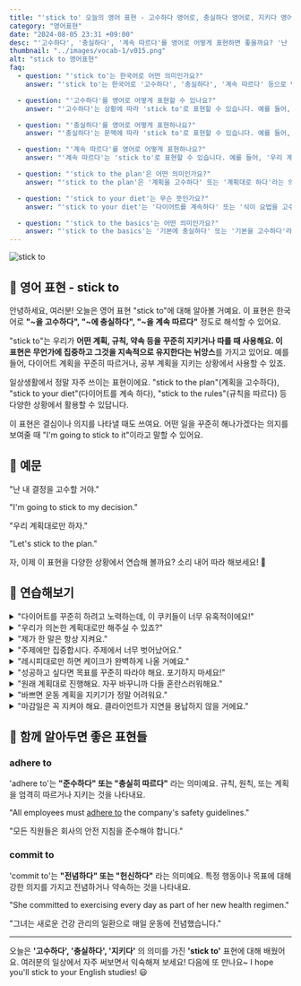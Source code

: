 ```yaml
---
title: "'stick to' 오늘의 영어 표현 - 고수하다 영어로, 충실하다 영어로, 지키다 영어로"
category: "영어표현"
date: "2024-08-05 23:31 +09:00"
desc: "'고수하다', '충실하다', '계속 따르다'를 영어로 어떻게 표현하면 좋을까요? '난 내 결정을 고수할 거야', '우리 계획대로만 하자' 등을 영어로 표현하는 법을 배워봅시다. 다양한 예문을 통해서 연습하고 본인의 표현으로 만들어 보세요."
thumbnail: "../images/vocab-1/v015.png"
alt: "stick to 영어표현"
faq:
  - question: "'stick to'는 한국어로 어떤 의미인가요?"
    answer: "'stick to'는 한국어로 '고수하다', '충실하다', '계속 따르다' 등으로 번역될 수 있습니다. 어떤 계획, 규칙, 약속 등을 꾸준히 지키거나 따를 때 사용합니다."

  - question: "'고수하다'를 영어로 어떻게 표현할 수 있나요?"
    answer: "'고수하다'는 상황에 따라 'stick to'로 표현할 수 있습니다. 예를 들어, '난 내 결정을 고수할 거야'는 'I'm going to stick to my decision'으로 말할 수 있습니다."

  - question: "'충실하다'를 영어로 어떻게 표현하나요?"
    answer: "'충실하다'는 문맥에 따라 'stick to'로 표현할 수 있습니다. 예를 들어, '규칙에 충실하다'는 'stick to the rules'로 말할 수 있습니다."

  - question: "'계속 따르다'를 영어로 어떻게 표현하나요?"
    answer: "'계속 따르다'는 'stick to'로 표현할 수 있습니다. 예를 들어, '우리 계획대로만 하자'는 'Let's stick to the plan'으로 말할 수 있습니다."

  - question: "'stick to the plan'은 어떤 의미인가요?"
    answer: "'stick to the plan'은 '계획을 고수하다' 또는 '계획대로 하다'라는 의미입니다. 원래 세웠던 계획을 변경하지 않고 그대로 따르겠다는 뜻을 나타냅니다."

  - question: "'stick to your diet'는 무슨 뜻인가요?"
    answer: "'stick to your diet'는 '다이어트를 계속하다' 또는 '식이 요법을 고수하다'라는 의미입니다. 정해진 식단이나 다이어트 계획을 꾸준히 따르는 것을 나타냅니다."

  - question: "'stick to the basics'는 어떤 의미인가요?"
    answer: "'stick to the basics'는 '기본에 충실하다' 또는 '기본을 고수하다'라는 의미입니다. 복잡한 것을 피하고 기본적인 것에 집중하거나 그것을 따르는 것을 나타냅니다."
---
```


![stick to](../images/vocab-1/v015-1.avif)

## 🌟 영어 표현 - stick to

안녕하세요, 여러분! 오늘은 영어 표현 "stick to"에 대해 알아볼 거예요. 이 표현은 한국어로 **"~을 고수하다", "~에 충실하다", "~을 계속 따르다"** 정도로 해석할 수 있어요.

"stick to"는 우리가 **어떤 계획, 규칙, 약속 등을 꾸준히 지키거나 따를 때 사용해요. 이 표현은 무언가에 집중하고 그것을 지속적으로 유지한다는 뉘앙스**를 가지고 있어요. 예를 들어, 다이어트 계획을 꾸준히 따르거나, 공부 계획을 지키는 상황에서 사용할 수 있죠.

일상생활에서 정말 자주 쓰이는 표현이에요. "stick to the plan"(계획을 고수하다), "stick to your diet"(다이어트를 계속 하다), "stick to the rules"(규칙을 따르다) 등 다양한 상황에서 활용할 수 있답니다.

이 표현은 결심이나 의지를 나타낼 때도 쓰여요. 어떤 일을 꾸준히 해나가겠다는 의지를 보여줄 때 "I'm going to stick to it"이라고 말할 수 있어요.

<script async src="https://pagead2.googlesyndication.com/pagead/js/adsbygoogle.js?client=ca-pub-1465612013356152"
     crossorigin="anonymous"></script>
<!-- engple-horizontal-ad -->

<ins class="adsbygoogle"
     style="display:block"
     data-ad-client="ca-pub-1465612013356152"
     data-ad-slot="2106896038"
     data-ad-format="auto"
     data-full-width-responsive="true"></ins>

<script>
     (adsbygoogle = window.adsbygoogle || []).push({});
</script>

## 📖 예문

"난 내 결정을 고수할 거야."

"I'm going to stick to my decision."

"우리 계획대로만 하자."

"Let's stick to the plan."

자, 이제 이 표현을 다양한 상황에서 연습해 볼까요? 소리 내어 따라 해보세요! 🚀

## 💬 연습해보기

<details>
<summary>"다이어트를 꾸준히 하려고 노력하는데, 이 쿠키들이 너무 유혹적이에요!"</summary>
<span>"I'm trying to stick to my diet, but these cookies are so <a href="/blog/vocab-1/019.tempting/">tempting</a>!"</span>
</details>

<details>
<summary>"우리가 의논한 계획대로만 해주실 수 있죠?"</summary>
<span>"Can you stick to the plan we discussed?"</span>
</details>

<details>
<summary>"제가 한 말은 항상 지켜요."</summary>
<span>"I always stick to my word."</span>
</details>

<details>
<summary>"주제에만 집중합시다. 주제에서 너무 벗어났어요."</summary>
<span>"Let's stick to the topic, guys. We're getting way off track here."</span>
</details>

<details>
<summary>"레시피대로만 하면 케이크가 완벽하게 나올 거예요."</summary>
<span>"If you stick to the recipe, your cake should turn out perfect."</span>
</details>

<details>
<summary>"성공하고 싶다면 목표를 꾸준히 따라야 해요. 포기하지 마세요!"</summary>
<span>"You gotta stick to your goals if you want to succeed. Don't give up!"</span>
</details>

<details>
<summary>"원래 계획대로 진행해요. 자꾸 바꾸니까 다들 혼란스러워해요."</summary>
<span>"Let's stick to the original plan. All these changes are confusing everyone."</span>
</details>

<details>
<summary>"바쁘면 운동 계획을 지키기가 정말 어려워요."</summary>
<span>"<a href="/blog/in-english/111.hard-to/">It's hard to</a> stick to a workout schedule when life gets busy."</span>
</details>

<details>
<summary>"마감일은 꼭 지켜야 해요. 클라이언트가 지연을 용납하지 않을 거에요."</summary>
<span>"We need to stick to the deadline. The client won't accept any delays."</span>
</details>

## 🤝 함께 알아두면 좋은 표현들

### adhere to

'adhere to'는 **"준수하다" 또는 "충실히 따르다"** 라는 의미예요. 규칙, 원칙, 또는 계획을 엄격히 따르거나 지키는 것을 나타내요.

"All employees must [adhere to](/blog/in-english/098.adhere-to/) the company's safety guidelines."

"모든 직원들은 회사의 안전 지침을 준수해야 합니다."

### commit to

'commit to'는 **"전념하다" 또는 "헌신하다"** 라는 의미예요. 특정 행동이나 목표에 대해 강한 의지를 가지고 전념하거나 약속하는 것을 나타내요.

"She committed to exercising every day as part of her new health regimen."

"그녀는 새로운 건강 관리의 일환으로 매일 운동에 전념했습니다."

---

오늘은 **'고수하다', '충실하다', '지키다'** 의 의미를 가진 **'stick to'** 표현에 대해 배웠어요. 여러분의 일상에서 자주 써보면서 익숙해져 보세요! 다음에 또 만나요~ I hope you'll stick to your English studies! 😃
